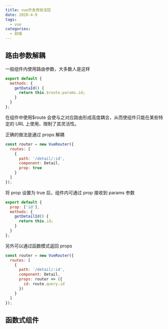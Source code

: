 ```yaml
---
title: vue开发奇技淫招
date: 2020-4-9
tags:
  - vue
categories:
  - 前端
---
```


## 路由参数解耦

一般组件内使用路由参数，大多数人是这样

```js
export default {
  methods: {
    getDataId() {
      return this.$route.params.id;
    }
  }
};
```

在组件中使用$route 会使与之对应路由形成高度耦合，从而使组件只能在某些特定的 URL 上使用，限制了其灵活性。

正确的做法是通过 props 解耦

``` js {{6}}
const router = new VueRouter({
  routes: [
    {
      path: '/detail/:id', 
      component: Detail,
      prop: true
    }
  ]
});
```

将 prop 设置为 true 后，组件内可通过 prop 接收到 params 参数

```js
export default {
  prop: ['id'],
  methods: {
    getDetailId() {
      return this.id;
    }
  }
};
```

另外可以通过函数模式返回 props

```js
const router = new VueRouter({
  routes: [
    {
      path: '/detail/:id',
      component: Detail,
      props: router => ({
        id: route.query.id
      })
    }
  ]
});
```

## 函数式组件

